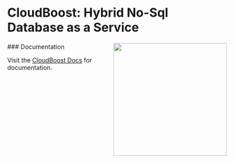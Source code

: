 # CloudBoost: Hybrid No-Sql Database as a Service

<img align="right" height="260" src="https://cloudboost.io/assets/images/cblogoicon.png">
### Documentation

Visit the [CloudBoost Docs](http://docs.cloudboost.io) for documentation.

